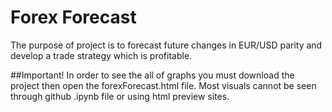 # Forex Forecast
The purpose of project is to forecast future changes in EUR/USD parity and develop a trade strategy which is profitable.

##Important!
In order to see the all of graphs you must download the project then open the forexForecast.html file. Most visuals cannot be seen through github .ipynb file or using html preview sites.

